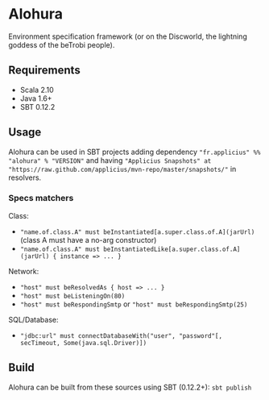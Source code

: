 # Alohura

Environment specification framework (or on the Discworld, the lightning goddess of the beTrobi people).

## Requirements

* Scala 2.10
* Java 1.6+
* SBT 0.12.2

## Usage

Alohura can be used in SBT projects adding dependency `"fr.applicius" %% "alohura" % "VERSION"` 
and having `"Applicius Snapshots" at "https://raw.github.com/applicius/mvn-repo/master/snapshots/"` in resolvers.

### Specs matchers

Class:
- `"name.of.class.A" must beInstantiated[a.super.class.of.A](jarUrl)` (class A must have a no-arg constructor)
- `"name.of.class.A" must beInstantiatedLike[a.super.class.of.A](jarUrl) { instance => ... }`

Network:
- `"host" must beResolvedAs { host => ... }`
- `"host" must beListeningOn(80)`
- `"host" must beRespondingSmtp` or `"host" must beRespondingSmtp(25)`

SQL/Database:
- `"jdbc:url" must connectDatabaseWith("user", "password"[, secTimeout, Some(java.sql.Driver)])`

## Build

Alohura can be built from these sources using SBT (0.12.2+): `sbt publish`
